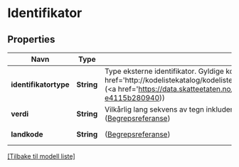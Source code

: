 # Identifikator

## Properties

| Navn                  | Type       | Beskrivelse                                                                                                                                                                                                                                                                                                  | Notater           |
|-----------------------|------------|--------------------------------------------------------------------------------------------------------------------------------------------------------------------------------------------------------------------------------------------------------------------------------------------------------------|-------------------|
| **identifikatortype** | **String** | Type eksterne identifikator. Gyldige koder i henhold til ekstern kodeliste. (&lt;a href&#x3D;&#39;http://kodelistekatalog/kodeliste/partsregister/identifikatortype&#39;&gt;Kodelistereferanse&lt;/a&gt;) (&lt;a href&#x3D;&#39;https://data.skatteetaten.no/begreper/20b52ad7-9fe1-11e5-a9f8-e4115b280940)) | [default to null] |
| **verdi**             | **String** | Vilkårlig lang sekvens av tegn inkludert aksenter og spesielle tegn fra standardiserte tegnsett ([Begrepsreferanse](https://data.skatteetaten.no/begrep/20b52af3-9fe1-11e5-a9f8-e4115b280940))                                                                                                               | [default to null] |
| **landkode**          | **String** | ([Begrepsreferanse](https://data.skatteetaten.no/begrep/20b2e112-9fe1-11e5-a9f8-e4115b280940))                                                                                                                                                                                                               | [default to null] |

[[Tilbake til modell liste]](../index.md)

